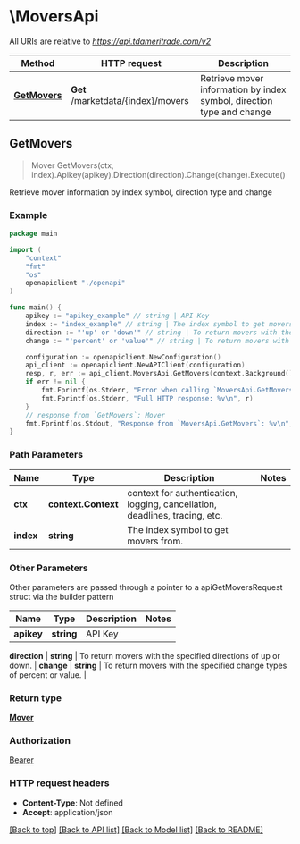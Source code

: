 # \MoversApi

All URIs are relative to *https://api.tdameritrade.com/v2*

Method | HTTP request | Description
------------- | ------------- | -------------
[**GetMovers**](MoversApi.md#GetMovers) | **Get** /marketdata/{index}/movers | Retrieve mover information by index symbol, direction type and change



## GetMovers

> Mover GetMovers(ctx, index).Apikey(apikey).Direction(direction).Change(change).Execute()

Retrieve mover information by index symbol, direction type and change



### Example

```go
package main

import (
    "context"
    "fmt"
    "os"
    openapiclient "./openapi"
)

func main() {
    apikey := "apikey_example" // string | API Key
    index := "index_example" // string | The index symbol to get movers from.
    direction := "'up' or 'down'" // string | To return movers with the specified directions of up or down.
    change := "'percent' or 'value'" // string | To return movers with the specified change types of percent or value.

    configuration := openapiclient.NewConfiguration()
    api_client := openapiclient.NewAPIClient(configuration)
    resp, r, err := api_client.MoversApi.GetMovers(context.Background(), index).Apikey(apikey).Direction(direction).Change(change).Execute()
    if err != nil {
        fmt.Fprintf(os.Stderr, "Error when calling `MoversApi.GetMovers``: %v\n", err)
        fmt.Fprintf(os.Stderr, "Full HTTP response: %v\n", r)
    }
    // response from `GetMovers`: Mover
    fmt.Fprintf(os.Stdout, "Response from `MoversApi.GetMovers`: %v\n", resp)
}
```

### Path Parameters


Name | Type | Description  | Notes
------------- | ------------- | ------------- | -------------
**ctx** | **context.Context** | context for authentication, logging, cancellation, deadlines, tracing, etc.
**index** | **string** | The index symbol to get movers from. | 

### Other Parameters

Other parameters are passed through a pointer to a apiGetMoversRequest struct via the builder pattern


Name | Type | Description  | Notes
------------- | ------------- | ------------- | -------------
 **apikey** | **string** | API Key | 

 **direction** | **string** | To return movers with the specified directions of up or down. | 
 **change** | **string** | To return movers with the specified change types of percent or value. | 

### Return type

[**Mover**](Mover.md)

### Authorization

[Bearer](../README.md#Bearer)

### HTTP request headers

- **Content-Type**: Not defined
- **Accept**: application/json

[[Back to top]](#) [[Back to API list]](../README.md#documentation-for-api-endpoints)
[[Back to Model list]](../README.md#documentation-for-models)
[[Back to README]](../README.md)

